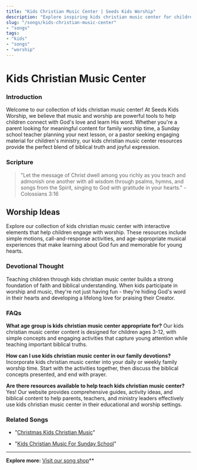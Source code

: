```yaml
---
title: "Kids Christian Music Center | Seeds Kids Worship"
description: "Explore inspiring kids christian music center for children's worship and faith development. Biblical music resources for families and ministry."
slug: "/songs/kids-christian-music-center"
- "songs"
tags:
- "kids"
- "songs"
- "worship"
---
```


# Kids Christian Music Center

### Introduction

Welcome to our collection of kids christian music center! At Seeds Kids Worship, we believe that music and worship are powerful tools to help children connect with God's love and learn His word. Whether you're a parent looking for meaningful content for family worship time, a Sunday school teacher planning your next lesson, or a pastor seeking engaging material for children's ministry, our kids christian music center resources provide the perfect blend of biblical truth and joyful expression.

### Scripture

> "Let the message of Christ dwell among you richly as you teach and admonish one another with all wisdom through psalms, hymns, and songs from the Spirit, singing to God with gratitude in your hearts." - Colossians 3:16

## Worship Ideas

Explore our collection of kids christian music center with interactive elements that help children engage with worship. These resources include simple motions, call-and-response activities, and age-appropriate musical experiences that make learning about God fun and memorable for young hearts.

### Devotional Thought

Teaching children through kids christian music center builds a strong foundation of faith and biblical understanding. When kids participate in worship and music, they're not just having fun - they're hiding God's word in their hearts and developing a lifelong love for praising their Creator.

### FAQs

**What age group is kids christian music center appropriate for?**
Our kids christian music center content is designed for children ages 3-12, with simple concepts and engaging activities that capture young attention while teaching important biblical truths.

**How can I use kids christian music center in our family devotions?**
Incorporate kids christian music center into your daily or weekly family worship time. Start with the activities together, then discuss the biblical concepts presented, and end with prayer.

**Are there resources available to help teach kids christian music center?**
Yes! Our website provides comprehensive guides, activity ideas, and biblical content to help parents, teachers, and ministry leaders effectively use kids christian music center in their educational and worship settings.

### Related Songs

- "[Christmas Kids Christian Music](/activities/christmas-kids-christian-music/)"

- "[Kids Christian Music For Sunday School](/activities/kids-christian-music-for-sunday-school/)"

---

**Explore more:** [Visit our song shop](https://seedskidsworship.com/shop)**

<!-- Schema Markup -->
<script type="application/ld+json">
{
  "@context": "https://schema.org",
  "@type": "MusicRecording",
  "name": "Kids Christian Music Center",
  "byArtist": {
    "@type": "MusicGroup",
    "name": "Seeds Kids Worship"
  },
  "isFamilyFriendly": true,
  "url": "https://seedskidsworship.com/songs/kids-christian-music-center/"
}
</script>